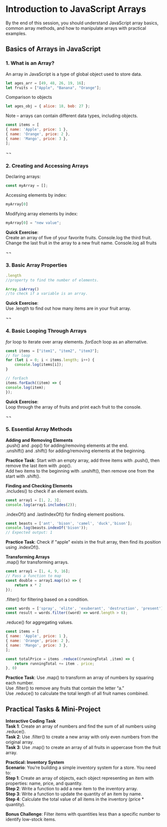 # Introduction to JavaScript Arrays
By the end of this session, you should understand JavaScript array basics, common array methods, and how to manipulate arrays with practical examples.

## Basics of Arrays in JavaScript
### 1. What is an Array?
An array in JavaScript is a type of global object used to store data.
```javascript
let ages_arr = [49, 48, 26, 19, 16];
let fruits = ["Apple", "Banana", "Orange"];
```

Comparison to objects
```javascript
let ages_obj = { alice: 18, bob: 27 };
```

Note – arrays can contain different data types, including objects.
```javascript
const items = [
{ name: 'Apple', price: 1 },
{ name: 'Orange', price: 2 },
{ name: 'Mango', price: 3 },
];
```

¬¬
### 2. Creating and Accessing Arrays
Declaring arrays: 
```javascript
const myArray = [];
```
Accessing elements by index: 
```javascript
myArray[0]
```

Modifying array elements by index: 
```javascript
myArray[0] = "new value";
```

**Quick Exercise**:  
Create an array of five of your favorite fruits.
Console.log the third fruit.
Change the last fruit in the array to a new fruit name.
Console.log all fruits


¬¬
### 3. Basic Array Properties
```javascript
.length
//property to find the number of elements.
```
```javascript
Array.isArray()
//to check if a variable is an array.
```

**Quick Exercise**:  
Use .length to find out how many items are in your fruit array.

¬¬
### 4. Basic Looping Through Arrays
_for_ loop to iterate over array elements.
_forEach_ loop as an alternative.

```javascript
const items = ["item1", "item2", "item3"];
// for loop
for (let i = 0; i < items.length; i++) {
    console.log(items[i]);
}

// forEach
items.forEach((item) => {
console.log(item);
});
```

**Quick Exercise**:  
Loop through the array of fruits and print each fruit to the console.

¬¬
### 5. Essential Array Methods
**Adding and Removing Elements**  
.push() and .pop() for adding/removing elements at the end.  
.unshift() and .shift() for adding/removing elements at the beginning.  

**Practice Task**:
Start with an empty array, add three items with .push(), then remove the last item with .pop().   
Add two items to the beginning with .unshift(), then remove one from the start with .shift().  

**Finding and Checking Elements**  
.includes() to check if an element exists.
```javascript
const array1 = [1, 2, 3];
console.log(array1.includes(2));
```

.indexOf() and .lastIndexOf() for finding element positions.
```javascript
const beasts = ['ant', 'bison', 'camel', 'duck','bison'];
console.log(beasts.indexOf('bison'));
// Expected output: 1
```

**Practice Task**:
Check if "apple" exists in the fruit array, then find its position using .indexOf().

**Transforming Arrays**  
.map() for transforming arrays.
```javascript
const array1 = [1, 4, 9, 16];
// Pass a function to map
const double = array1.map((x) => {
    return x * 2
});
```

.filter() for filtering based on a condition.
```javascript
const words = ['spray', 'elite', 'exuberant', 'destruction', 'present'];
const result = words.filter((word) => word.length > 6);
```

.reduce() for aggregating values.
```javascript
const items = [
{ name: 'Apple', price: 1 },
{ name: 'Orange', price: 2 },
{ name: 'Mango', price: 3 },
];

const totalPrice = items .reduce((runningTotal ,item) => {
    return runningTotal += item . price;
}, 0)
```

**Practice Task**:
Use .map() to transform an array of numbers by squaring each number.  
Use .filter() to remove any fruits that contain the letter “a.”  
Use .reduce() to calculate the total length of all fruit names combined.  


## Practical Tasks & Mini-Project
**Interactive Coding Task**  
**Task 1**: Create an array of numbers and find the sum of all numbers using .reduce().  
**Task 2**: Use .filter() to create a new array with only even numbers from the original array.  
**Task 3**: Use .map() to create an array of all fruits in uppercase from the fruit array.  

**Practical: Inventory System**  
**Scenario**: You’re building a simple inventory system for a store. You need to:  
**Step 1**: Create an array of objects, each object representing an item with properties: name, price, and quantity.  
**Step 2**: Write a function to add a new item to the inventory array.  
**Step 3**: Write a function to update the quantity of an item by name.  
**Step 4**: Calculate the total value of all items in the inventory (price * quantity).  

**Bonus Challenge**: Filter items with quantities less than a specific number to identify low-stock items.
